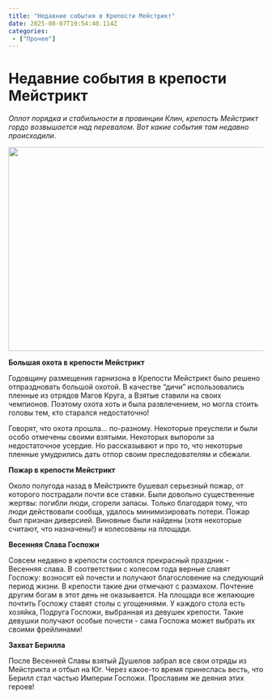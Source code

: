 ```yaml
---
title: "Недавние события в Крепости Мейстрикт"
date: 2025-08-07T19:54:40.114Z
categories:
 - ["Прочее"]
---
```


Недавние события в крепости Мейстрикт
=====================================

*Оплот порядка и стабильности в провинции Клин, крепость Мейстрикт гордо
возвышается над перевалом. Вот какие события там недавно происходили.*

<img src="image1.png" style="width:6.26772in;height:4.18056in" />

**Большая охота в крепости Мейстрикт**

Годовщину размещения гарнизона в Крепости Мейстрикт было решено
отпраздновать большой охотой. В качестве “дичи” использовались пленные
из отрядов Магов Круга, а Взятые ставили на своих чемпионов. Поэтому
охота хоть и была развлечением, но могла стоить головы тем, кто старался
недостаточно!

Говорят, что охота прошла… по-разному. Некоторые преуспели и были особо
отмечены своими взятыми. Некоторых выпороли за недостаточное усердие. Но
рассказывают и про то, что некоторые пленные умудрились дать отпор своим
преследователям и сбежали.

**Пожар в крепости Мейстрикт**

Около полугода назад в Мейстрикте бушевал серьезный пожар, от которого
пострадали почти все ставки. Были довольно существенные жертвы: погибли
люди, сгорели запасы. Только благодаря тому, что люди действовали
сообща, удалось минимизировать потери. Пожар был признан диверсией.
Виновные были найдены (хотя некоторые считают, что назначены!) и
колесованы на площади.

**Весенняя Слава Госпожи**

Совсем недавно в крепости состоялся прекрасный праздник - Весенняя
слава. В соответствии с колесом года верные славят Госпожу: возносят ей
почести и получают благословение на следующий период жизни. В крепости
такие дни отмечают с размахом. Почтение другим богам в этот день не
оказывается. На площади все желающие почтить Госпожу ставят столы с
угощениями. У каждого стола есть хозяйка, Подруга Госпожи, выбранная из
девушек крепости. Такие девушки получают особые почести - сама Госпожа
может выбрать их своими фрейлинами!

**Захват Берилла**

После Весенней Славы взятый Душелов забрал все свои отряды из Мейстрикта
и отбыл на Юг. Через какое-то время принеслась весть, что Берилл стал
частью Империи Госпожи. Прославим же деяния этих героев!
